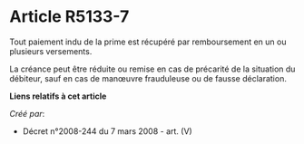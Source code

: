 # Article R5133-7

Tout paiement indu de la prime est récupéré par remboursement en un ou plusieurs versements.

La créance peut être réduite ou remise en cas de précarité de la situation du débiteur, sauf en cas de manœuvre frauduleuse
ou de fausse déclaration.

**Liens relatifs à cet article**

_Créé par_:

  - Décret n°2008-244 du 7 mars 2008 - art. (V)
